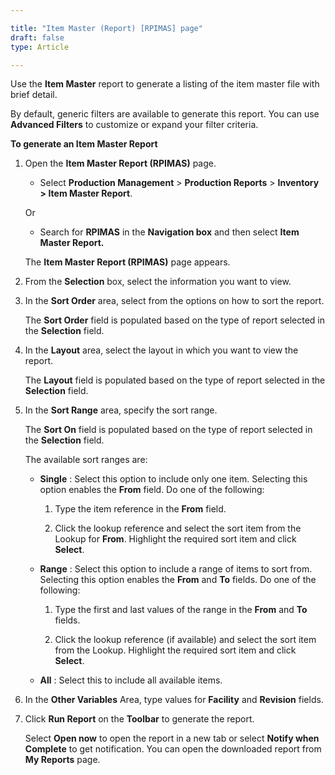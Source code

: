 ```yaml
---

title: "Item Master (Report) [RPIMAS] page"
draft: false
type: Article

---
```


Use the **Item Master** report to generate a listing of the item master file with brief detail.

By default, generic filters are available to generate this report. You can use **Advanced Filters** to customize or expand your filter criteria. 

**To generate an Item Master Report**

1. Open the **Item Master Report (RPIMAS)** page.

    - Select **Production Management** > **Production Reports** > **Inventory > Item Master Report**.

    Or

    - Search for **RPIMAS** in the **Navigation box** and then select **Item Master Report.**

    The **Item Master Report (RPIMAS)** page appears.

2. From the **Selection** box, select the information you want to view.

3. In the **Sort Order** area, select from the options on how to sort the report.

    The **Sort Order** field is populated based on the type of report selected in the **Selection** field.

4. In the **Layout** area, select the layout in which you want to view the report.

    The **Layout** field is populated based on the type of report selected in the **Selection** field.

5. In the **Sort Range** area, specify the sort range.

    The **Sort On** field is populated based on the type of report selected in the **Selection** field.

    The available sort ranges are:

    - **Single** : Select this option to include only one item. Selecting this option enables the **From** field. Do one of the following:

        1. Type the item reference in the **From** field.

        2. Click the lookup reference and select the sort item from the Lookup for **From**. Highlight the required sort item and click **Select**.

    - **Range** : Select this option to include a range of items to sort from. Selecting this option enables the **From** and **To** fields. Do one of the following:

        1. Type the first and last values of the range in the **From** and **To** fields.

        2. Click the lookup reference (if available) and select the sort item from the Lookup. Highlight the required sort item and click **Select**.

    - **All** : Select this to include all available items.

6. In the **Other Variables** Area, type values for **Facility** and **Revision** fields.

7. Click **Run Report** on the **Toolbar** to generate the report.

    Select **Open now** to open the report in a new tab or select **Notify when Complete** to get notification. You can open the downloaded report from **My Reports** page.

​